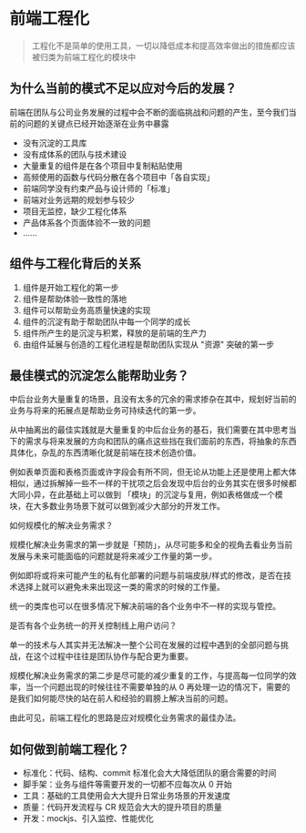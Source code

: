 # 前端工程化

> 工程化不是简单的使用工具，一切以降低成本和提高效率做出的措施都应该被归类为前端工程化的模块中

## 为什么当前的模式不足以应对今后的发展？

前端在团队与公司业务发展的过程中会不断的面临挑战和问题的产生，至今我们当前的问题的关键点已经开始逐渐在业务中暴露

* 没有沉淀的工具库
* 没有成体系的团队与技术建设
* 大量重复的组件是在各个项目中复制粘贴使用
* 高频使用的函数与代码分散在各个项目中「各自实现」
* 前端同学没有约束产品与设计师的「标准」
* 前端对业务远期的规划参与较少
* 项目无监控，缺少工程化体系
* 产品体系各个页面体验不一致的问题
* ......


## 组件与工程化背后的关系

1. 组件是开始工程化的第一步
2. 组件是帮助体验一致性的落地
3. 组件可以帮助业务高质量快速的实现
4. 组件的沉淀有助于帮助团队中每一个同学的成长
5. 组件所产生的是沉淀与积累，释放的是前端的生产力
6. 由组件延展与创造的工程化进程是帮助团队实现从 "资源" 突破的第一步


## 最佳模式的沉淀怎么能帮助业务？

中后台业务大量重复的场景，且没有太多的冗余的需求掺杂在其中，规划好当前的业务与将来的拓展点是帮助业务可持续迭代的第一步。

从中抽离出的最佳实践就是大量重复的中后台业务的基石，我们需要在其中思考当下的需求与将来发展的方向和团队的痛点这些挡在我们面前的东西，将抽象的东西具体化，杂乱的东西清晰化就是前端在技术创造价值。

例如表单页面和表格页面或许字段会有所不同，但无论从功能上还是使用上都大体相似，通过拆解掉一些不一样的干扰项之后会发现中后台的业务其实在很多时候都大同小异，在此基础上可以做到 「模块」的沉淀与复用，例如表格做成一个模块，在大多数业务场景下就可以做到减少大部分的开发工作。

如何规模化的解决业务需求？

规模化解决业务需求的第一步就是「预防」，从尽可能多和全的视角去看业务当前发展与未来可能面临的问题就是将来减少工作量的第一步。

例如即将或将来可能产生的私有化部署的问题与前端皮肤/样式的修改，是否在技术选择上就可以避免未来出现这一类的需求的时候的工作量。

统一的类库也可以在很多情况下解决前端的各个业务中不一样的实现与管控。

是否有各个业务统一的开关控制线上用户访问？

单一的技术与人其实并无法解决一整个公司在发展的过程中遇到的全部问题与挑战，在这个过程中往往是团队协作与配合更为重要。


规模化解决业务需求的第二步是尽可能的减少重复的工作，与提高每一位同学的效率，当一个问题出现的时候往往不需要单独的从 0 再处理一边的情况下，需要的是我们如何能尽快的站在前人和经验的肩膀上解决当前的问题。

由此可见，前端工程化的思路是应对规模化业务需求的最佳办法。

## 如何做到前端工程化？

* 标准化：代码、结构、commit 标准化会大大降低团队的磨合需要的时间
* 脚手架：业务与组件等需要开发的一切都不应每次从 0 开始
* 工具：基础的工具使用会大大提升日常业务场景的开发速度
* 质量：代码开发流程与 CR 规范会大大的提升项目的质量
* 开发：mockjs、引入监控、性能优化